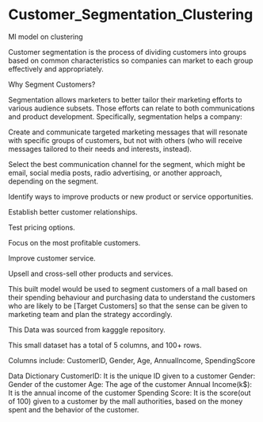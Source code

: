 # Customer_Segmentation_Clustering
Ml model on clustering

Customer segmentation is the process of dividing customers into groups based on common characteristics so companies can market to each group effectively and appropriately.

Why Segment Customers?

Segmentation allows marketers to better tailor their marketing efforts to various audience subsets. Those efforts can relate to both communications and product development. Specifically, segmentation helps a company:

Create and communicate targeted marketing messages that will resonate with specific groups of customers, but not with others (who will receive messages tailored to their needs and interests, instead).

Select the best communication channel for the segment, which might be email, social media posts, radio advertising, or another approach, depending on the segment.

Identify ways to improve products or new product or service opportunities.

Establish better customer relationships.

Test pricing options.

Focus on the most profitable customers.

Improve customer service.

Upsell and cross-sell other products and services.

This built model would be used to segment customers of a mall based on their spending behaviour and purchasing data to understand the customers who are likely to be [Target Customers] so that the sense can be given to marketing team and plan the strategy accordingly.

This Data was sourced from kagggle repository.

This small dataset has a total of 5 columns, and 100+ rows.

Columns include: CustomerID, Gender, Age, AnnualIncome, SpendingScore

Data Dictionary
CustomerID: It is the unique ID given to a customer
Gender: Gender of the customer
Age: The age of the customer
Annual Income(k$): It is the annual income of the customer
Spending Score: It is the score(out of 100) given to a customer by the mall authorities, based on the money spent and the behavior of the customer.
